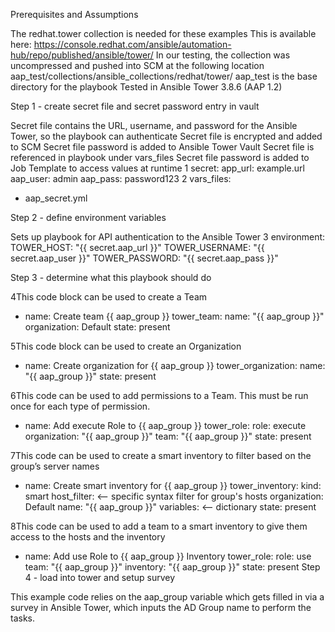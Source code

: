 Prerequisites and Assumptions

The redhat.tower collection is needed for these examples
This is available here:
https://console.redhat.com/ansible/automation-hub/repo/published/ansible/tower/
In our testing, the collection was uncompressed and pushed into SCM at the following location
aap_test/collections/ansible_collections/redhat/tower/
aap_test is the base directory for the playbook
Tested in Ansible Tower 3.8.6 (AAP 1.2)

Step 1 - create secret file and secret password entry in vault

Secret file contains the URL, username, and password for the Ansible Tower, so the playbook can authenticate
Secret file is encrypted and added to SCM
Secret file password is added to Ansible Tower Vault
Secret file is referenced in playbook under vars_files
Secret file password is added to Job Template to access values at runtime 
1
secret:
  app_url: example.url
  aap_user: admin
  aap_pass: password123
2
vars_files:
  - aap_secret.yml

Step 2 - define environment variables

Sets up playbook for API authentication to the Ansible Tower
3
environment:
  TOWER_HOST: "{{ secret.aap_url }}"
  TOWER_USERNAME: "{{ secret.aap_user }}"
  TOWER_PASSWORD: "{{ secret.aap_pass }}"

Step 3 - determine what this playbook should do

4This code block can be used to create a Team
- name: Create team {{ aap_group }}
  tower_team:
    name: "{{ aap_group }}"
    organization: Default
    state: present

5This code block can be used to create an Organization 
- name: Create organization for {{ aap_group }}
  tower_organization:
    name: "{{ aap_group }}"
    state: present

6This code can be used to add permissions to a Team. This must be run once for each type of permission.
- name: Add execute Role to {{ aap_group }}
  tower_role:
    role: execute
    organization: "{{ aap_group }}"
    team: "{{ aap_group }}"
    state: present

7This code can be used to create a smart inventory to filter based on the group’s server names
- name: Create smart inventory for {{ aap_group }}
  tower_inventory:
    kind: smart
    host_filter: <-- specific syntax filter for group's hosts
    organization: Default
    name: "{{ aap_group }}"
    variables: <-- dictionary
    state: present

8This code can be used to add a team to a smart inventory to give them access to the hosts and the inventory
- name: Add use Role to {{ aap_group }} Inventory
    tower_role:
      role: use
      team: "{{ aap_group }}"
      inventory: "{{ aap_group }}"
      state: present
Step 4 - load into tower and setup survey

This example code relies on the aap_group variable which gets filled in via a survey in Ansible Tower, which inputs the AD Group name to perform the tasks.
